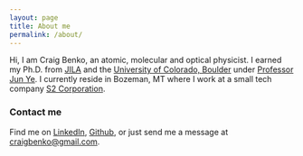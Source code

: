 ```yaml
---
layout: page
title: About me
permalink: /about/
---
```


Hi, I am Craig Benko, an atomic, molecular and optical physicist. I earned my Ph.D. from [JILA][jila] and the [University of Colorado, Boulder][cu] under [Professor Jun Ye][ye]. I currently reside in Bozeman, MT where I work at a small tech company [S2 Corporation][s2]. 

### Contact me

Find me on [LinkedIn][linkedin], [Github][github], or just send me a message at [craigbenko@gmail.com][cb].

[cb]: mailto:craigbenko@gmail.com
[cu]: http://colorado.edu
[s2]: http://www.s2corporation.com
[jila]: http://jila.colorado.edu
[ye]: http://jilawww.colorado.edu/YeLabs/
[jekyll]: http://jekyllrb.com
[github]: https://github.com/c-benko
[google]: https://plus.google.com/+craigbenko
[linkedin]: https://www.linkedin.com/in/craigbenko  
